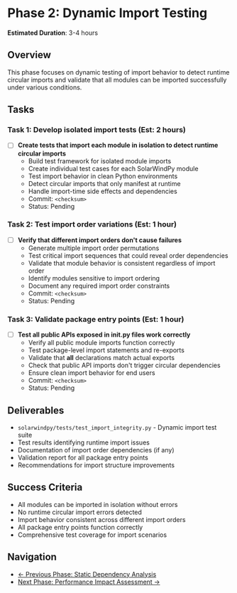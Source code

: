 # Phase 2: Dynamic Import Testing

**Estimated Duration**: 3-4 hours

## Overview
This phase focuses on dynamic testing of import behavior to detect runtime circular imports and validate that all modules can be imported successfully under various conditions.

## Tasks

### Task 1: Develop isolated import tests (Est: 2 hours)
- [ ] **Create tests that import each module in isolation to detect runtime circular imports**
  - Build test framework for isolated module imports
  - Create individual test cases for each SolarWindPy module
  - Test import behavior in clean Python environments
  - Detect circular imports that only manifest at runtime
  - Handle import-time side effects and dependencies
  - Commit: `<checksum>`
  - Status: Pending

### Task 2: Test import order variations (Est: 1 hour)
- [ ] **Verify that different import orders don't cause failures**
  - Generate multiple import order permutations
  - Test critical import sequences that could reveal order dependencies
  - Validate that module behavior is consistent regardless of import order
  - Identify modules sensitive to import ordering
  - Document any required import order constraints
  - Commit: `<checksum>`
  - Status: Pending

### Task 3: Validate package entry points (Est: 1 hour)
- [ ] **Test all public APIs exposed in __init__.py files work correctly**
  - Verify all public module imports function correctly
  - Test package-level import statements and re-exports
  - Validate that __all__ declarations match actual exports
  - Check that public API imports don't trigger circular dependencies
  - Ensure clean import behavior for end users
  - Commit: `<checksum>`
  - Status: Pending

## Deliverables
- `solarwindpy/tests/test_import_integrity.py` - Dynamic import test suite
- Test results identifying runtime import issues
- Documentation of import order dependencies (if any)
- Validation report for all package entry points
- Recommendations for import structure improvements

## Success Criteria
- All modules can be imported in isolation without errors
- No runtime circular import errors detected
- Import behavior consistent across different import orders
- All package entry points function correctly
- Comprehensive test coverage for import scenarios

## Navigation
- [← Previous Phase: Static Dependency Analysis](1-Static-Dependency-Analysis.md)
- [Next Phase: Performance Impact Assessment →](3-Performance-Impact-Assessment.md)